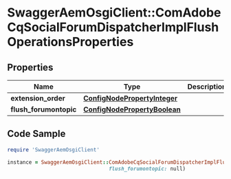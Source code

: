 # SwaggerAemOsgiClient::ComAdobeCqSocialForumDispatcherImplFlushOperationsProperties

## Properties

Name | Type | Description | Notes
------------ | ------------- | ------------- | -------------
**extension_order** | [**ConfigNodePropertyInteger**](ConfigNodePropertyInteger.md) |  | [optional] 
**flush_forumontopic** | [**ConfigNodePropertyBoolean**](ConfigNodePropertyBoolean.md) |  | [optional] 

## Code Sample

```ruby
require 'SwaggerAemOsgiClient'

instance = SwaggerAemOsgiClient::ComAdobeCqSocialForumDispatcherImplFlushOperationsProperties.new(extension_order: null,
                                 flush_forumontopic: null)
```


